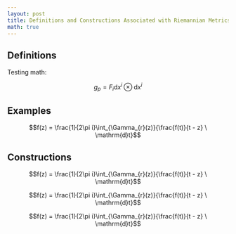 ```yaml
---
layout: post
title: Definitions and Constructions Associated with Riemannian Metrics
math: true
---
```


## Definitions

Testing math:

$$g_p = F_i \mathrm{d}x^i \otimes \mathrm{d}x^i$$

## Examples

$$f(z) = \frac{1}{2\pi i}\int_{\Gamma_{r}(z)}{\frac{f(t)}{t - z} \ \mathrm{d}t}$$

## Constructions

$$f(z) = \frac{1}{2\pi i}\int_{\Gamma_{r}(z)}{\frac{f(t)}{t - z} \ \mathrm{d}t}$$

$$f(z) = \frac{1}{2\pi i}\int_{\Gamma_{r}(z)}{\frac{f(t)}{t - z} \ \mathrm{d}t}$$

$$f(z) = \frac{1}{2\pi i}\int_{\Gamma_{r}(z)}{\frac{f(t)}{t - z} \ \mathrm{d}t}$$
